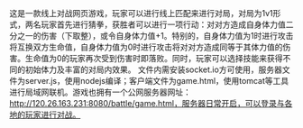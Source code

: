 这是一款线上对战网页游戏，玩家可以进行线上匹配来进行对局，对局为1v1形式，两名玩家首先进行猜拳，获胜者可以进行一项行动：对对方造成自身体力值二分之一的伤害（下取整），或令自身体力值+1。特别的，自身体力值为1时进行攻击将互换双方生命值，自身体力值为0时进行攻击将对对方造成同等于其体力值的伤害。生命值为0的玩家再次受到伤害时即落败。同时，玩家可以选择技能来获得不同的初始体力及丰富的对局内效果。
文件内需安装socket.io方可使用，服务器文件为server.js，使用nodejs编译；客户端文件为game.html，使用tomcat等工具进行局域网联机。游戏也拥有一个公网服务器网址：http://120.26.163.231:8080/battle/game.html，服务器日常开启，可以登录与各地的玩家进行对战。
